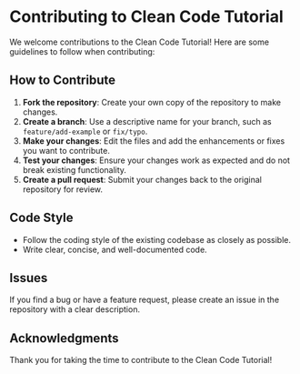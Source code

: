 # Contributing to Clean Code Tutorial

We welcome contributions to the Clean Code Tutorial! Here are some guidelines to follow when contributing:

## How to Contribute
1. **Fork the repository**: Create your own copy of the repository to make changes.
2. **Create a branch**: Use a descriptive name for your branch, such as `feature/add-example` or `fix/typo`.
3. **Make your changes**: Edit the files and add the enhancements or fixes you want to contribute.
4. **Test your changes**: Ensure your changes work as expected and do not break existing functionality.
5. **Create a pull request**: Submit your changes back to the original repository for review.

## Code Style
- Follow the coding style of the existing codebase as closely as possible.
- Write clear, concise, and well-documented code.

## Issues
If you find a bug or have a feature request, please create an issue in the repository with a clear description.

## Acknowledgments
Thank you for taking the time to contribute to the Clean Code Tutorial!